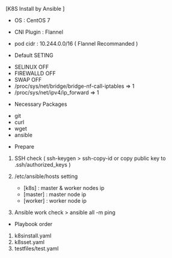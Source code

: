 [K8S Install by Ansible ]

* OS : CentOS 7 

* CNI Plugin : Flannel

* pod cidr : 10.244.0.0/16 ( Flannel Recommanded )

* Default SETING
- SELINUX OFF
- FIREWALLD OFF
- SWAP OFF
- /proc/sys/net/bridge/bridge-nf-call-iptables => 1
- /proc/sys/net/ipv4/ip_forward => 1


* Necessary Packages
- git
- curl
- wget
- ansible

* Prepare 
1. SSH check ( ssh-keygen > ssh-copy-id or copy public key to .ssh/authorized_keys )

2. /etc/ansible/hosts setting
	- [k8s] : master & worker nodes ip
	- [master] : master node ip
	- [worker] : worker node ip

3. Ansible work check > ansible all -m ping 

* Playbook order

1. k8sinstall.yaml
2. k8sset.yaml
3. testfiles/test.yaml
